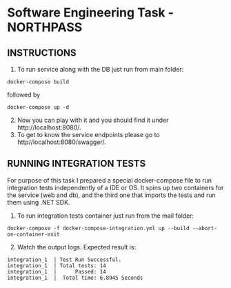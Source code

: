 # Software Engineering Task - NORTHPASS

## INSTRUCTIONS

1. To run service along with the DB just run from main folder:

```
docker-compose build 
```
followed by 
```
docker-compose up -d
```
2. Now you can play with it and you should find it under http://localhost:8080/.
3. To get to know the service endpoints please go to http//localhost:8080/swagger/.

## RUNNING INTEGRATION TESTS

For purpose of this task I prepared a special docker-compose file to run integration tests independently of a IDE or OS.
It spins up two containers for the service (web and db), and the third one that imports the tests and run them using .NET SDK.

1. To run integration tests container just run from the mail folder:
```
docker-compose -f docker-compose-integration.yml up --build --abort-on-container-exit
```
2. Watch the output logs. Expected result is: 
```
integration_1  | Test Run Successful.
integration_1  | Total tests: 14
integration_1  |      Passed: 14
integration_1  |  Total time: 6.8945 Seconds
```
